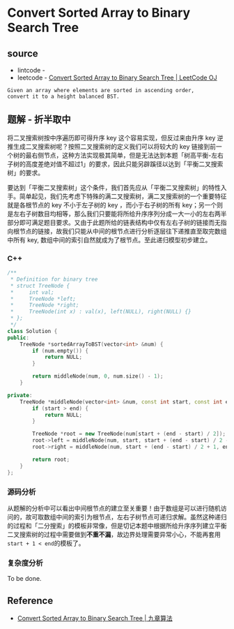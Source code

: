 # Convert Sorted Array to Binary Search Tree <i class="fa fa-star"></i><i class="fa fa-star"></i><i class="fa fa-star"></i>

## source

- lintcode -
- leetcode - [Convert Sorted Array to Binary Search Tree | LeetCode OJ](https://leetcode.com/problems/convert-sorted-array-to-binary-search-tree/)

```
Given an array where elements are sorted in ascending order,
convert it to a height balanced BST.
```

## 题解 - 折半取中

将二叉搜索树按中序遍历即可得升序 key 这个容易实现，但反过来由升序 key 逆推生成二叉搜索树呢？按照二叉搜索树的定义我们可以将较大的 key 链接到前一个树的最右侧节点，这种方法实现极其简单，但是无法达到本题「树高平衡-左右子树的高度差绝对值不超过1」的要求，因此只能另辟蹊径以达到「平衡二叉搜索树」的要求。

要达到「平衡二叉搜索树」这个条件，我们首先应从「平衡二叉搜索树」的特性入手。简单起见，我们先考虑下特殊的满二叉搜索树，满二叉搜索树的一个重要特征就是各根节点的 key 不小于左子树的 key ，而小于右子树的所有 key；另一个则是左右子树数目均相等，那么我们只要能将所给升序序列分成一大一小的左右两半部分即可满足题目要求。又由于此题所给的链表结构中仅有左右子树的链接而无指向根节点的链接，故我们只能从中间的根节点进行分析逐层往下递推直至取完数组中所有 key, 数组中间的索引自然就成为了根节点。至此递归模型初步建立。

### C++

```c++
/**
 * Definition for binary tree
 * struct TreeNode {
 *     int val;
 *     TreeNode *left;
 *     TreeNode *right;
 *     TreeNode(int x) : val(x), left(NULL), right(NULL) {}
 * };
 */
class Solution {
public:
    TreeNode *sortedArrayToBST(vector<int> &num) {
        if (num.empty()) {
            return NULL;
        }

        return middleNode(num, 0, num.size() - 1);
    }

private:
    TreeNode *middleNode(vector<int> &num, const int start, const int end) {
        if (start > end) {
            return NULL;
        }

        TreeNode *root = new TreeNode(num[start + (end - start) / 2]);
        root->left = middleNode(num, start, start + (end - start) / 2 - 1);
        root->right = middleNode(num, start + (end - start) / 2 + 1, end);

        return root;
    }
};
```

### 源码分析

从题解的分析中可以看出中间根节点的建立至关重要！由于数组是可以进行随机访问的，故可取数组中间的索引为根节点，左右子树节点可递归求解。虽然这种递归的过程和「二分搜索」的模板非常像，但是切记本题中根据所给升序序列建立平衡二叉搜索树的过程中需要做到**不重不漏**，故边界处理需要异常小心，不能再套用`start + 1 < end`的模板了。

### 复杂度分析

To be done.

## Reference

- [Convert Sorted Array to Binary Search Tree | 九章算法](http://www.jiuzhang.com/solutions/convert-sorted-array-to-binary-search-tree/)

